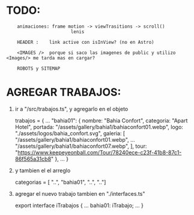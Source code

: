 
  TODO:
  =====

		animaciones: frame motion -> viewTrasitions -> scroll()
							lenis

		HEADER : 	link active con isInView? (no en Astro)

		<IMAGES />  porque si saco las imagenes de public y utilizo <Images/> me tarda mas en cargar?

		ROBOTS y SITEMAP


  
  AGREGAR TRABAJOS:
  =================

  1) ir a "/src/trabajos.ts", y agregarlo en el objeto

     trabajos = {
            ...
            "bahia01": {
              nombre: "Bahia Confort",
              categoria: "Apart Hotel",
              portada: "/assets/gallery/bahia1/bahiaconfort01.webp",
              logo: "./assets/logos/bahia_confort.svg",
              galeria: [
                "/assets/gallery/bahia1/bahiaconfort01.webp",
                  ...
                "/assets/gallery/bahia1/bahiaconfort07.webp",
              ],
              tour: "https://www.keepeyeonball.com/Tour/78240ece-c23f-41b8-87c1-86f565a31cb8"
            },
            ...
          }

  2)  y tambien el el arreglo

      categorias = [ "..", "bahia01", "..", ".."]

  3)  agregar el nuevo trabajo tambien en "./interfaces.ts"

      export interface iTrabajos {
        ...
        bahia01: iTrabajo;
        ...
      }
